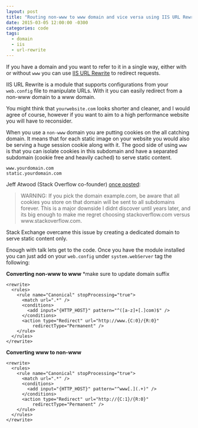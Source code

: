 ```yaml
---
layout: post
title: "Routing non-www to www domain and vice versa using IIS URL Rewrite"
date: 2015-03-05 12:00:00 -0300
categories: code
tags:
  - domain
  - iis
  - url-rewrite
---
```

If you have a domain and you want to refer to it in a single way, either with or without `www` you can use [IIS URL Rewrite](http://www.iis.net/downloads/microsoft/url-rewrite) to redirect requests.

IIS URL Rewrite is a module that supports configurations from your `web.config` file to manipulate URLs. With it you can easily redirect from a non-www domain to a www domain.

You might think that `yourwebsite.com` looks shorter and cleaner, and I would agree of course, however if you want to aim to a high performance website you will have to reconsider.
<!--more-->

When you use a `non-www` domain you are putting cookies on the all catching domain. It means that for each static image on your website you would also be serving a huge session cookie along with it. The good side of using `www` is that you can isolate cookies in this subdomain and have a separated subdomain (cookie free and heavily cached) to serve static content.

```
www.yourdomain.com
static.yourdomain.com
```

Jeff Atwood (Stack Overflow co-founder) [once posted](http://blog.codinghorror.com/the-great-dub-dub-dub-debate/):
<blockquote>WARNING: If you pick the domain example.com, be aware that all cookies you store on that domain will be sent to all subdomains  forever. This is a major downside I didnt discover until years later, and its big enough to make me regret choosing stackoverflow.com versus www.stackoverflow.com.</blockquote>

Stack Exchange overcame this issue by creating a dedicated domain to serve static content only.

Enough with talk lets get to the code. Once you have the module installed you can just add on your `web.config` under `system.webServer` tag the following:

**Converting non-www to www** *make sure to update domain suffix
```
<rewrite>
  <rules>
    <rule name="Canonical" stopProcessing="true">
      <match url=".*" />
      <conditions>
        <add input="{HTTP_HOST}" pattern="^([a-z]+[.]com)$" />
      </conditions>
      <action type="Redirect" url="http://www.{C:0}/{R:0}"
          redirectType="Permanent" />
    </rule>
  </rules>
</rewrite>
```

**Converting www to non-www**
```
<rewrite>
  <rules>
    <rule name="Canonical" stopProcessing="true">
      <match url=".*" />
      <conditions>
        <add input="{HTTP_HOST}" pattern="^www[.](.+)" />
      </conditions>
      <action type="Redirect" url="http://{C:1}/{R:0}"
          redirectType="Permanent" />
    </rule>
  </rules>
</rewrite>
```

